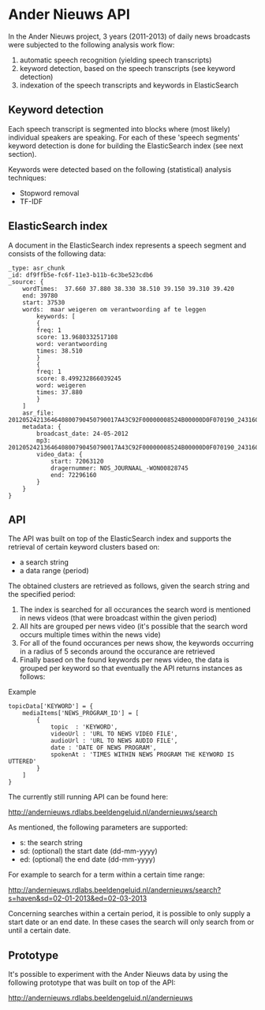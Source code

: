 Ander Nieuws API
================

In the Ander Nieuws project, 3 years (2011-2013) of daily news broadcasts were subjected to the following analysis work flow:

1. automatic speech recognition (yielding speech transcripts)
2. keyword detection, based on the speech transcripts (see keyword detection)
3. indexation of the speech transcripts and keywords in ElasticSearch


Keyword detection
----------------
Each speech transcript is segmented into blocks where (most likely) individual speakers are speaking. For each of these 'speech segments' keyword detection is done for building the ElasticSearch index (see next section).

Keywords were detected based on the following (statistical) analysis techniques:
- Stopword removal
- TF-IDF


ElasticSearch index
----------------

A document in the ElasticSearch index represents a speech segment and consists of the following data:

	_type: asr_chunk
	_id: df9ffb5e-fc6f-11e3-b11b-6c3be523cdb6
	_source: {
		wordTimes:  37.660 37.880 38.330 38.510 39.150 39.310 39.420
		end: 39780
		start: 37530
		words:  maar weigeren om verantwoording af te leggen
			keywords: [
			{
			freq: 1
			score: 13.9680332517108
			word: verantwoording
			times: 38.510
			}
			{
			freq: 1
			score: 8.499232866039245
			word: weigeren
			times: 37.880
			}
		]
		asr_file: 2012052421364640800790450790017A43C92F00000008524B00000D0F070190_243160_233040.xml
		metadata: {
			broadcast_date: 24-05-2012
			mp3: 2012052421364640800790450790017A43C92F00000008524B00000D0F070190_243160_233040.mp3
			video_data: {
				start: 72063120
				dragernummer: NOS_JOURNAAL_-WON00828745
				end: 72296160
			}
		}
	}


API
----------------

The API was built on top of the ElasticSearch index and supports the retrieval of certain keyword clusters based on:
- a search string
- a data range (period)

The obtained clusters are retrieved as follows, given the search string and the specified period:

1. The index is searched for all occurances the search word is mentioned in news videos (that were broadcast within the given period)
2. All hits are grouped per news video (it's possible that the search word occurs multiple times within the news vide)
3. For all of the found occurances per news show, the keywords occurring in a radius of 5 seconds around the occurance are retrieved
4. Finally based on the found keywords per news video, the data is grouped per keyword so that eventually the API returns instances as follows:


Example

	topicData['KEYWORD'] = {
		mediaItems['NEWS_PROGRAM_ID'] = [
			{
				topic  : 'KEYWORD',
				videoUrl : 'URL TO NEWS VIDEO FILE',
				audioUrl : 'URL TO NEWS AUDIO FILE',
				date : 'DATE OF NEWS PROGRAM',
				spokenAt : 'TIMES WITHIN NEWS PROGRAM THE KEYWORD IS UTTERED'
			}
		]
	}


The currently still running API can be found here:

http://andernieuws.rdlabs.beeldengeluid.nl/andernieuws/search

As mentioned, the following parameters are supported:

* s: the search string
* sd: (optional) the start date (dd-mm-yyyy)
* ed: (optional) the end date (dd-mm-yyyy)

For example to search for a term within a certain time range:

http://andernieuws.rdlabs.beeldengeluid.nl/andernieuws/search?s=haven&sd=02-01-2013&ed=02-03-2013

Concerning searches within a certain period, it is possible to only supply a start date or an end date. In these cases the search will only search from or until a certain date.


Prototype
--------------

It's possible to experiment with the Ander Nieuws data by using the following prototype that was built on top of the API:

http://andernieuws.rdlabs.beeldengeluid.nl/andernieuws


